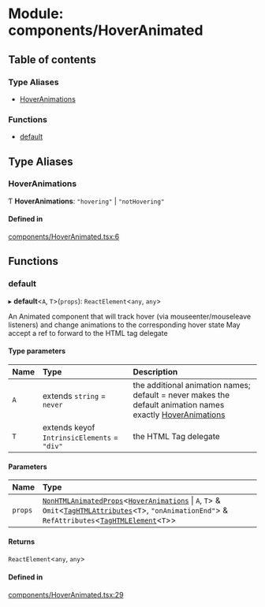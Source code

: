 # Module: components/HoverAnimated

## Table of contents

### Type Aliases

- [HoverAnimations](../wiki/components.HoverAnimated#hoveranimations)

### Functions

- [default](../wiki/components.HoverAnimated#default)

## Type Aliases

### HoverAnimations

Ƭ **HoverAnimations**: ``"hovering"`` \| ``"notHovering"``

#### Defined in

[components/HoverAnimated.tsx:6](https://github.com/tristanjohnson849/react-controlled-animations/blob/2b16b7f/src/components/HoverAnimated.tsx#L6)

## Functions

### default

▸ **default**<`A`, `T`\>(`props`): `ReactElement`<`any`, `any`\>

An Animated component that will track hover (via mouseenter/mouseleave listeners) and change animations to the corresponding hover state
May accept a ref to forward to the HTML tag delegate

#### Type parameters

| Name | Type | Description |
| :------ | :------ | :------ |
| `A` | extends `string` = `never` | the additional animation names; default = never makes the default animation names exactly [HoverAnimations](../wiki/components.HoverAnimated#hoveranimations) |
| `T` | extends keyof `IntrinsicElements` = ``"div"`` | the HTML Tag delegate |

#### Parameters

| Name | Type |
| :------ | :------ |
| `props` | [`NonHTMLAnimatedProps`](../wiki/components.common.NonHTMLAnimatedProps)<[`HoverAnimations`](../wiki/components.HoverAnimated#hoveranimations) \| `A`, `T`\> & `Omit`<[`TagHTMLAttributes`](../wiki/components.common#taghtmlattributes)<`T`\>, ``"onAnimationEnd"``\> & `RefAttributes`<[`TagHTMLElement`](../wiki/components.common#taghtmlelement)<`T`\>\> |

#### Returns

`ReactElement`<`any`, `any`\>

#### Defined in

[components/HoverAnimated.tsx:29](https://github.com/tristanjohnson849/react-controlled-animations/blob/2b16b7f/src/components/HoverAnimated.tsx#L29)
